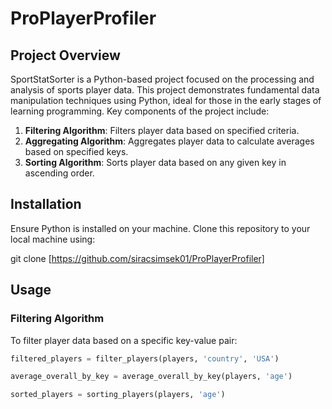 # ProPlayerProfiler

## Project Overview
SportStatSorter is a Python-based project focused on the processing and analysis of sports player data. This project demonstrates fundamental data manipulation techniques using Python, ideal for those in the early stages of learning programming. Key components of the project include:

1. **Filtering Algorithm**: Filters player data based on specified criteria.
2. **Aggregating Algorithm**: Aggregates player data to calculate averages based on specified keys.
3. **Sorting Algorithm**: Sorts player data based on any given key in ascending order.

## Installation

Ensure Python is installed on your machine. Clone this repository to your local machine using:

git clone [https://github.com/siracsimsek01/ProPlayerProfiler]


## Usage

### Filtering Algorithm
To filter player data based on a specific key-value pair:

```python
filtered_players = filter_players(players, 'country', 'USA')

average_overall_by_key = average_overall_by_key(players, 'age')

sorted_players = sorting_players(players, 'age')


